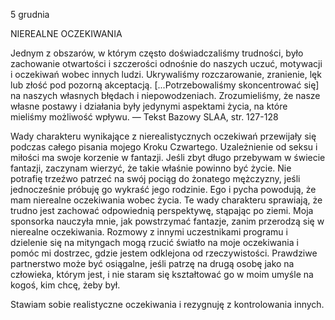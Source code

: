5 grudnia

NIEREALNE OCZEKIWANIA

 Jednym z obszarów, w którym często doświadczaliśmy trudności, było zachowanie otwartości i szczerości odnośnie do naszych uczuć, motywacji i oczekiwań wobec innych ludzi. Ukrywaliśmy rozczarowanie, zranienie, lęk lub złość pod pozorną akceptacją. [...Potrzebowaliśmy skoncentrować się] na naszych własnych błędach i niepowodzeniach. Zrozumieliśmy, że nasze własne postawy i działania były jedynymi aspektami życia, na które mieliśmy możliwość wpływu. — Tekst Bazowy SLAA, str. 127-128

 Wady charakteru wynikające z nierealistycznych oczekiwań przewijały się podczas całego pisania mojego Kroku Czwartego. Uzależnienie od seksu i miłości ma swoje korzenie w fantazji. Jeśli zbyt długo przebywam w świecie fantazji, zaczynam wierzyć, że takie właśnie powinno być życie. Nie potrafię trzeźwo patrzeć na swój pociąg do żonatego mężczyzny, jeśli jednocześnie próbuję go wykraść jego rodzinie. Ego i pycha powodują, że mam nierealne oczekiwania wobec życia. Te wady charakteru sprawiają, że trudno jest zachować odpowiednią perspektywę, stąpając po ziemi. Moja sponsorka nauczyła mnie, jak powstrzymać fantazje, zanim przerodzą się w nierealne oczekiwania. Rozmowy z innymi uczestnikami programu i dzielenie się na mityngach mogą rzucić światło na moje oczekiwania i pomóc mi dostrzec, gdzie jestem odklejona od rzeczywistości. Prawdziwe partnerstwo może być osiągalne, jeśli patrzę na drugą osobę jako na człowieka, którym jest, i nie staram się kształtować go w moim umyśle na kogoś, kim chcę, żeby był.

 Stawiam sobie realistyczne oczekiwania i rezygnuję z kontrolowania innych.
